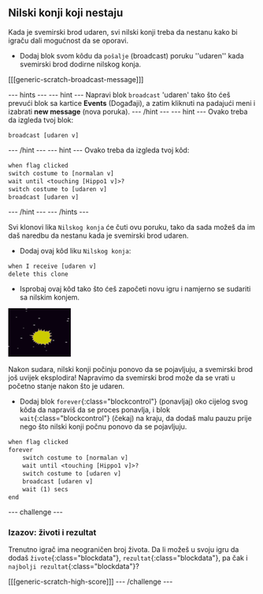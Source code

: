 ## Nilski konji koji nestaju

Kada je svemirski brod udaren, svi nilski konji treba da nestanu kako bi igraču dali mogućnost da se oporavi.

+ Dodaj blok svom kôdu da `pošalje` (broadcast) poruku ''udaren'' kada svemirski brod dodirne nilskog konja.

[[[generic-scratch-broadcast-message]]]

\--- hints \--- \--- hint \--- Napravi blok `broadcast` 'udaren' tako što ćeš prevući blok sa kartice **Events** (Događaji), a zatim kliknuti na padajući meni i izabrati **new message** (nova poruka). \--- /hint \--- \--- hint \--- Ovako treba da izgleda tvoj blok:

```blocks
broadcast [udaren v]
```

\--- /hint \--- \--- hint \--- Ovako treba da izgleda tvoj kôd:

```blocks
when flag clicked
switch costume to [normalan v]
wait until <touching [Hippo1 v]>?
switch costume to [udaren v]
broadcast [udaren v]
```

\--- /hint \--- \--- /hints \---

Svi klonovi lika `Nilskog konja` će čuti ovu poruku, tako da sada možeš da im daš naredbu da nestanu kada je svemirski brod udaren.

+ Dodaj ovaj kôd liku `Nilskog konja`:

```blocks
when I receive [udaren v]
delete this clone
```

+ Isprobaj ovaj kôd tako što ćeš započeti novu igru i namjerno se sudariti sa nilskim konjem.

![screenshot](images/invaders-hippo-collide.png)

Nakon sudara, nilski konji počinju ponovo da se pojavljuju, a svemirski brod još uvijek eksplodira! Napravimo da svemirski brod može da se vrati u početno stanje nakon što je udaren.

+ Dodaj blok `forever`{:class="blockcontrol"} (ponavljaj) oko cijelog svog kôda da napraviš da se proces ponavlja, i blok `wait`{:class="blockcontrol"} (čekaj) na kraju, da dodaš malu pauzu prije nego što nilski konji počnu ponovo da se pojavljuju.

```blocks
when flag clicked
forever
    switch costume to [normalan v]
    wait until <touching [Hippo1 v]>?
    switch costume to [udaren v]
    broadcast [udaren v]
    wait (1) secs
end
```

\--- challenge \---

### Izazov: životi i rezultat

Trenutno igrač ima neograničen broj života. Da li možeš u svoju igru da dodaš `živote`{:class="blockdata"}, `rezultat`{:class="blockdata"}, pa čak i `najbolji rezultat`{:class="blockdata"}?

[[[generic-scratch-high-score]]] \--- /challenge \---